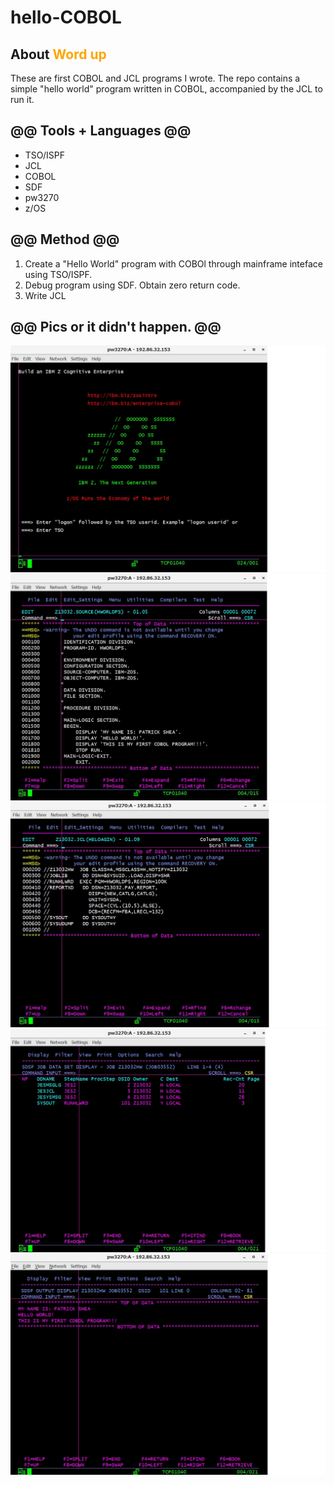 # hello-COBOL

## About <span style="color:orange;">Word up</span>
These are first COBOL and JCL programs I wrote. The repo contains a simple "hello world" program written in COBOL, accompanied by the JCL to run it.

## @@ Tools + Languages @@
* TSO/ISPF
* JCL
* COBOL
* SDF
* pw3270
* z/OS

## @@ Method @@
1. Create a "Hello World" program with COBOl through mainframe inteface using TSO/ISPF.
2. Debug program using SDF. Obtain zero return code.
3. Write JCL


## @@ Pics or it didn't happen. @@
![Alt text](/screenshots/pw3270.jpg?raw=true "pw3270 logon")
![Alt text](/screenshots/HWORLDPS-COBOL.jpg?raw=true "Hello World Cobol")
![Alt text](/screenshots/HELOAGIN-JCL.jpg?raw=true "Run Hello World JCL")
![Alt text](/screenshots/HW-JOB-STATUS.jpg?raw=true "Job Status")
![Alt text](/screenshots/HW-SYSOUT.jpg?raw=true "SYSOUT")
